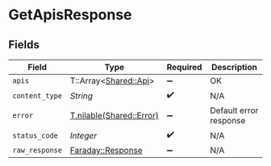 # GetApisResponse


## Fields

| Field                                                                       | Type                                                                        | Required                                                                    | Description                                                                 |
| --------------------------------------------------------------------------- | --------------------------------------------------------------------------- | --------------------------------------------------------------------------- | --------------------------------------------------------------------------- |
| `apis`                                                                      | T::Array<[Shared::Api](../../models/shared/api.md)>                         | :heavy_minus_sign:                                                          | OK                                                                          |
| `content_type`                                                              | *String*                                                                    | :heavy_check_mark:                                                          | N/A                                                                         |
| `error`                                                                     | [T.nilable(Shared::Error)](../../models/shared/error.md)                    | :heavy_minus_sign:                                                          | Default error response                                                      |
| `status_code`                                                               | *Integer*                                                                   | :heavy_check_mark:                                                          | N/A                                                                         |
| `raw_response`                                                              | [Faraday::Response](https://www.rubydoc.info/gems/faraday/Faraday/Response) | :heavy_minus_sign:                                                          | N/A                                                                         |